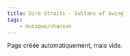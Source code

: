 ```yaml
---
title: Dire Straits - Sultans of Swing
tags:
    - musique/chanson
---
```


Page créée automatiquement, mais vide.
